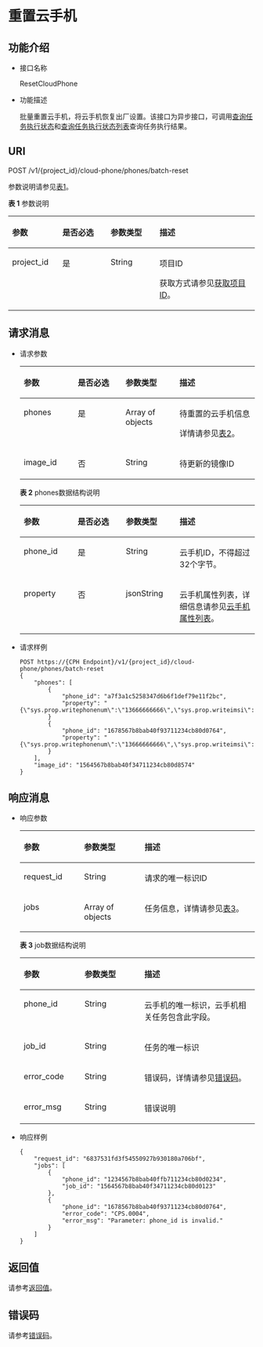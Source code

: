 # 重置云手机<a name="ZH-CN_TOPIC_0149256134"></a>

## 功能介绍<a name="section8035809"></a>

-   接口名称

    ResetCloudPhone

-   功能描述

    批量重置云手机，将云手机恢复出厂设置。该接口为异步接口，可调用[查询任务执行状态](查询任务执行状态.md)和[查询任务执行状态列表](查询任务执行状态列表.md)查询任务执行结果。


## URI<a name="section5213419"></a>

POST /v1/\{project\_id\}/cloud-phone/phones/batch-reset

参数说明请参见[表1](#table46321560)。

**表 1**  参数说明

<a name="table46321560"></a>
<table><thead align="left"><tr id="row44931166"><th class="cellrowborder" valign="top" width="20.387961203879613%" id="mcps1.2.5.1.1"><p id="p15545802"><a name="p15545802"></a><a name="p15545802"></a>参数</p>
</th>
<th class="cellrowborder" valign="top" width="19.52804719528047%" id="mcps1.2.5.1.2"><p id="p51250475"><a name="p51250475"></a><a name="p51250475"></a>是否必选</p>
</th>
<th class="cellrowborder" valign="top" width="19.858014198580143%" id="mcps1.2.5.1.3"><p id="p57647849"><a name="p57647849"></a><a name="p57647849"></a>参数类型</p>
</th>
<th class="cellrowborder" valign="top" width="40.22597740225977%" id="mcps1.2.5.1.4"><p id="p38964203"><a name="p38964203"></a><a name="p38964203"></a>描述</p>
</th>
</tr>
</thead>
<tbody><tr id="row26478045"><td class="cellrowborder" valign="top" width="20.387961203879613%" headers="mcps1.2.5.1.1 "><p id="p64346909"><a name="p64346909"></a><a name="p64346909"></a>project_id</p>
</td>
<td class="cellrowborder" valign="top" width="19.52804719528047%" headers="mcps1.2.5.1.2 "><p id="p44717121"><a name="p44717121"></a><a name="p44717121"></a>是</p>
</td>
<td class="cellrowborder" valign="top" width="19.858014198580143%" headers="mcps1.2.5.1.3 "><p id="p7633781"><a name="p7633781"></a><a name="p7633781"></a>String</p>
</td>
<td class="cellrowborder" valign="top" width="40.22597740225977%" headers="mcps1.2.5.1.4 "><p id="p18834193641812"><a name="p18834193641812"></a><a name="p18834193641812"></a>项目ID</p>
<p id="p13821721184120"><a name="p13821721184120"></a><a name="p13821721184120"></a>获取方式请参见<a href="获取项目ID.md">获取项目ID</a>。</p>
</td>
</tr>
</tbody>
</table>

## 请求消息<a name="section46920772"></a>

-   请求参数

    <a name="table21861728165515"></a>
    <table><thead align="left"><tr id="row1023018282557"><th class="cellrowborder" valign="top" width="23.01%" id="mcps1.1.5.1.1"><p id="p3230628125511"><a name="p3230628125511"></a><a name="p3230628125511"></a>参数</p>
    </th>
    <th class="cellrowborder" valign="top" width="20.32%" id="mcps1.1.5.1.2"><p id="p11230102815554"><a name="p11230102815554"></a><a name="p11230102815554"></a>是否必选</p>
    </th>
    <th class="cellrowborder" valign="top" width="22.96%" id="mcps1.1.5.1.3"><p id="p62003394454"><a name="p62003394454"></a><a name="p62003394454"></a>参数类型</p>
    </th>
    <th class="cellrowborder" valign="top" width="33.71%" id="mcps1.1.5.1.4"><p id="p2231172845515"><a name="p2231172845515"></a><a name="p2231172845515"></a>描述</p>
    </th>
    </tr>
    </thead>
    <tbody><tr id="row4231428135515"><td class="cellrowborder" valign="top" width="23.01%" headers="mcps1.1.5.1.1 "><p id="p1523182805515"><a name="p1523182805515"></a><a name="p1523182805515"></a>phones</p>
    </td>
    <td class="cellrowborder" valign="top" width="20.32%" headers="mcps1.1.5.1.2 "><p id="p1823192875519"><a name="p1823192875519"></a><a name="p1823192875519"></a>是</p>
    </td>
    <td class="cellrowborder" valign="top" width="22.96%" headers="mcps1.1.5.1.3 "><p id="p420083914453"><a name="p420083914453"></a><a name="p420083914453"></a>Array of objects</p>
    </td>
    <td class="cellrowborder" valign="top" width="33.71%" headers="mcps1.1.5.1.4 "><p id="p294216147461"><a name="p294216147461"></a><a name="p294216147461"></a>待重置的云手机信息</p>
    <p id="p1423102815559"><a name="p1423102815559"></a><a name="p1423102815559"></a>详情请参见<a href="#table16813113816578">表2</a>。</p>
    </td>
    </tr>
    <tr id="row17146145114118"><td class="cellrowborder" valign="top" width="23.01%" headers="mcps1.1.5.1.1 "><p id="p17821158172110"><a name="p17821158172110"></a><a name="p17821158172110"></a>image_id</p>
    </td>
    <td class="cellrowborder" valign="top" width="20.32%" headers="mcps1.1.5.1.2 "><p id="p3821689217"><a name="p3821689217"></a><a name="p3821689217"></a>否</p>
    </td>
    <td class="cellrowborder" valign="top" width="22.96%" headers="mcps1.1.5.1.3 "><p id="p88217813212"><a name="p88217813212"></a><a name="p88217813212"></a>String</p>
    </td>
    <td class="cellrowborder" valign="top" width="33.71%" headers="mcps1.1.5.1.4 "><p id="p7821118172110"><a name="p7821118172110"></a><a name="p7821118172110"></a>待更新的镜像ID</p>
    </td>
    </tr>
    </tbody>
    </table>

    **表 2**  phones数据结构说明

    <a name="table16813113816578"></a>
    <table><thead align="left"><tr id="row198811387571"><th class="cellrowborder" valign="top" width="22.939999999999998%" id="mcps1.2.5.1.1"><p id="p28811638155711"><a name="p28811638155711"></a><a name="p28811638155711"></a>参数</p>
    </th>
    <th class="cellrowborder" valign="top" width="20.51%" id="mcps1.2.5.1.2"><p id="p2881103855714"><a name="p2881103855714"></a><a name="p2881103855714"></a>是否必选</p>
    </th>
    <th class="cellrowborder" valign="top" width="22.88%" id="mcps1.2.5.1.3"><p id="p388163825712"><a name="p388163825712"></a><a name="p388163825712"></a>参数类型</p>
    </th>
    <th class="cellrowborder" valign="top" width="33.67%" id="mcps1.2.5.1.4"><p id="p20881143855712"><a name="p20881143855712"></a><a name="p20881143855712"></a>描述</p>
    </th>
    </tr>
    </thead>
    <tbody><tr id="row7881133865716"><td class="cellrowborder" valign="top" width="22.939999999999998%" headers="mcps1.2.5.1.1 "><p id="p1288103815710"><a name="p1288103815710"></a><a name="p1288103815710"></a>phone_id</p>
    </td>
    <td class="cellrowborder" valign="top" width="20.51%" headers="mcps1.2.5.1.2 "><p id="p8881238115716"><a name="p8881238115716"></a><a name="p8881238115716"></a>是</p>
    </td>
    <td class="cellrowborder" valign="top" width="22.88%" headers="mcps1.2.5.1.3 "><p id="p8881638115714"><a name="p8881638115714"></a><a name="p8881638115714"></a>String</p>
    </td>
    <td class="cellrowborder" valign="top" width="33.67%" headers="mcps1.2.5.1.4 "><p id="p7881133816577"><a name="p7881133816577"></a><a name="p7881133816577"></a>云手机ID，不得超过32个字节。</p>
    </td>
    </tr>
    <tr id="row988163817572"><td class="cellrowborder" valign="top" width="22.939999999999998%" headers="mcps1.2.5.1.1 "><p id="p1488173855714"><a name="p1488173855714"></a><a name="p1488173855714"></a>property</p>
    </td>
    <td class="cellrowborder" valign="top" width="20.51%" headers="mcps1.2.5.1.2 "><p id="p178812387570"><a name="p178812387570"></a><a name="p178812387570"></a>否</p>
    </td>
    <td class="cellrowborder" valign="top" width="22.88%" headers="mcps1.2.5.1.3 "><p id="p88811138135710"><a name="p88811138135710"></a><a name="p88811138135710"></a>jsonString</p>
    </td>
    <td class="cellrowborder" valign="top" width="33.67%" headers="mcps1.2.5.1.4 "><p id="p98817380578"><a name="p98817380578"></a><a name="p98817380578"></a>云手机属性列表，详细信息请参见<a href="云手机属性列表.md">云手机属性列表</a>。</p>
    </td>
    </tr>
    </tbody>
    </table>

-   请求样例

    ```
    POST https://{CPH Endpoint}/v1/{project_id}/cloud-phone/phones/batch-reset
    {
        "phones": [
            {
                "phone_id": "a7f3a1c5258347d6b6f1def79e11f2bc",
                "property": "{\"sys.prop.writephonenum\":\"13666666666\",\"sys.prop.writeimsi\":\"460021624617113\",\"sys.prop.writewifissid\":\"test_wifi\",}"
            }
            {
                "phone_id": "1678567b8bab40f93711234cb80d0764",
                "property": "{\"sys.prop.writephonenum\":\"13666666666\",\"sys.prop.writeimsi\":\"460021624617113\",\"sys.prop.writewifissid\":\"test_wifi\",}"
            }
        ],
        "image_id": "1564567b8bab40f34711234cb80d8574"
    }
    ```


## 响应消息<a name="section19633765"></a>

-   响应参数

    <a name="table65060320"></a>
    <table><thead align="left"><tr id="row42832081"><th class="cellrowborder" valign="top" width="25.679999999999996%" id="mcps1.1.4.1.1"><p id="p46846561"><a name="p46846561"></a><a name="p46846561"></a>参数</p>
    </th>
    <th class="cellrowborder" valign="top" width="25.759999999999998%" id="mcps1.1.4.1.2"><p id="p36475114"><a name="p36475114"></a><a name="p36475114"></a>参数类型</p>
    </th>
    <th class="cellrowborder" valign="top" width="48.559999999999995%" id="mcps1.1.4.1.3"><p id="p1694227"><a name="p1694227"></a><a name="p1694227"></a>描述</p>
    </th>
    </tr>
    </thead>
    <tbody><tr id="row42860902"><td class="cellrowborder" valign="top" width="25.679999999999996%" headers="mcps1.1.4.1.1 "><p id="p49181024"><a name="p49181024"></a><a name="p49181024"></a>request_id</p>
    </td>
    <td class="cellrowborder" valign="top" width="25.759999999999998%" headers="mcps1.1.4.1.2 "><p id="p24240027"><a name="p24240027"></a><a name="p24240027"></a>String</p>
    </td>
    <td class="cellrowborder" valign="top" width="48.559999999999995%" headers="mcps1.1.4.1.3 "><p id="p17285183"><a name="p17285183"></a><a name="p17285183"></a>请求的唯一标识ID</p>
    </td>
    </tr>
    <tr id="row51540874"><td class="cellrowborder" valign="top" width="25.679999999999996%" headers="mcps1.1.4.1.1 "><p id="p14061274"><a name="p14061274"></a><a name="p14061274"></a>jobs</p>
    </td>
    <td class="cellrowborder" valign="top" width="25.759999999999998%" headers="mcps1.1.4.1.2 "><p id="p65221390"><a name="p65221390"></a><a name="p65221390"></a>Array of objects</p>
    </td>
    <td class="cellrowborder" valign="top" width="48.559999999999995%" headers="mcps1.1.4.1.3 "><p id="p48441231"><a name="p48441231"></a><a name="p48441231"></a>任务信息，详情请参见<a href="#table1131122810124">表3</a>。</p>
    </td>
    </tr>
    </tbody>
    </table>

    **表 3**  job数据结构说明

    <a name="table1131122810124"></a>
    <table><thead align="left"><tr id="row103731228111213"><th class="cellrowborder" valign="top" width="25.872587258725872%" id="mcps1.2.4.1.1"><p id="p17373328111217"><a name="p17373328111217"></a><a name="p17373328111217"></a>参数</p>
    </th>
    <th class="cellrowborder" valign="top" width="25.442544254425442%" id="mcps1.2.4.1.2"><p id="p0373122821217"><a name="p0373122821217"></a><a name="p0373122821217"></a>参数类型</p>
    </th>
    <th class="cellrowborder" valign="top" width="48.684868486848686%" id="mcps1.2.4.1.3"><p id="p1373172815123"><a name="p1373172815123"></a><a name="p1373172815123"></a>描述</p>
    </th>
    </tr>
    </thead>
    <tbody><tr id="row237413281129"><td class="cellrowborder" valign="top" width="25.872587258725872%" headers="mcps1.2.4.1.1 "><p id="p15374132821219"><a name="p15374132821219"></a><a name="p15374132821219"></a>phone_id</p>
    </td>
    <td class="cellrowborder" valign="top" width="25.442544254425442%" headers="mcps1.2.4.1.2 "><p id="p037414288128"><a name="p037414288128"></a><a name="p037414288128"></a>String</p>
    </td>
    <td class="cellrowborder" valign="top" width="48.684868486848686%" headers="mcps1.2.4.1.3 "><p id="p23741128101211"><a name="p23741128101211"></a><a name="p23741128101211"></a>云手机的唯一标识，云手机相关任务包含此字段。</p>
    </td>
    </tr>
    <tr id="row12374192819123"><td class="cellrowborder" valign="top" width="25.872587258725872%" headers="mcps1.2.4.1.1 "><p id="p437415281123"><a name="p437415281123"></a><a name="p437415281123"></a>job_id</p>
    </td>
    <td class="cellrowborder" valign="top" width="25.442544254425442%" headers="mcps1.2.4.1.2 "><p id="p11374182810129"><a name="p11374182810129"></a><a name="p11374182810129"></a>String</p>
    </td>
    <td class="cellrowborder" valign="top" width="48.684868486848686%" headers="mcps1.2.4.1.3 "><p id="p1937442831217"><a name="p1937442831217"></a><a name="p1937442831217"></a>任务的唯一标识</p>
    </td>
    </tr>
    <tr id="row181185818484"><td class="cellrowborder" valign="top" width="25.872587258725872%" headers="mcps1.2.4.1.1 "><p id="p712135864813"><a name="p712135864813"></a><a name="p712135864813"></a>error_code</p>
    </td>
    <td class="cellrowborder" valign="top" width="25.442544254425442%" headers="mcps1.2.4.1.2 "><p id="p1212105874816"><a name="p1212105874816"></a><a name="p1212105874816"></a>String</p>
    </td>
    <td class="cellrowborder" valign="top" width="48.684868486848686%" headers="mcps1.2.4.1.3 "><p id="p61235814816"><a name="p61235814816"></a><a name="p61235814816"></a>错误码，详情请参见<a href="错误码.md">错误码</a>。</p>
    </td>
    </tr>
    <tr id="row1812611064917"><td class="cellrowborder" valign="top" width="25.872587258725872%" headers="mcps1.2.4.1.1 "><p id="p71263016494"><a name="p71263016494"></a><a name="p71263016494"></a>error_msg</p>
    </td>
    <td class="cellrowborder" valign="top" width="25.442544254425442%" headers="mcps1.2.4.1.2 "><p id="p91269014915"><a name="p91269014915"></a><a name="p91269014915"></a>String</p>
    </td>
    <td class="cellrowborder" valign="top" width="48.684868486848686%" headers="mcps1.2.4.1.3 "><p id="p61265054918"><a name="p61265054918"></a><a name="p61265054918"></a>错误说明</p>
    </td>
    </tr>
    </tbody>
    </table>

-   响应样例

    ```
    {  
        "request_id": "6837531fd3f54550927b930180a706bf",
        "jobs": [    
            {
                "phone_id": "1234567b8bab40ffb711234cb80d0234",
                "job_id": "1564567b8bab40f34711234cb80d0123"
            },
            {
                "phone_id": "1678567b8bab40f93711234cb80d0764",
                "error_code": "CPS.0004",
                "error_msg": "Parameter: phone_id is invalid."
            }
        ]
    }
    ```


## 返回值<a name="section42486159"></a>

请参考[返回值](返回值.md)。

## 错误码<a name="section15703152717507"></a>

请参考[错误码](错误码.md)。


